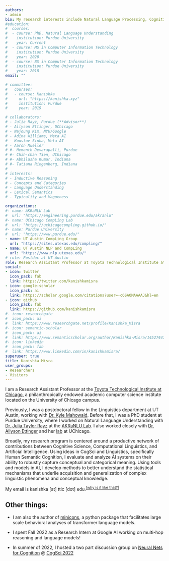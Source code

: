 ```yaml
---
authors:
- admin
bio: My research interests include Natural Language Processing, Cognitive Science, and Deep Learning.
#education:
#  courses:
#  - course: PhD, Natural Language Understanding
#    institution: Purdue University
#    year: Current
#  - course: MS in Computer Information Technology
#    institution: Purdue University
#    year: 2020
#  - course: BS in Computer Information Technology
#    institution: Purdue University
#    year: 2018
email: ""

# committee:
#   courses:
#   - course: Kanishka
#     url: "https://kanishka.xyz"
#     institution: Purdue
#     year: 2019

# collaborators:
# - Julia Rayz, Purdue (**Advisor**)
# - Allyson Ettinger, UChicago
# - Najoung Kim, NYU/Google
# - Adina Williams, Meta AI
# - Koustuv Sinha, Meta AI
# - Aaron Mueller
# #- Hemanth Devarapalli, Purdue
# #- Chih-chan Tien, UChicago
# #- Abhilasha Kumar, Indiana
# #- Tatiana Ringenberg, Indiana
# 
# interests:
# - Inductive Reasoning
# - Concepts and Categories
# - Language Understanding
# - Lexical Semantics
# - Typicality and Vagueness

organizations:
#- name: AKRaNLU Lab
#  url: "https://engineering.purdue.edu/akranlu"
#- name: UChicago CompLing Lab
#  url: "https://uchicagocompling.github.io/"
#- name: Purdue University
#  url: "https://www.purdue.edu/"
- name: UT Austin CompLing Group
  url: "https://sites.utexas.edu/compling/"
- name: UT Austin NLP and CompLing
  url: "https://www.nlp.utexas.edu/"
# role: Postdoc at UT Austin
role: Research Assistant Professor at Toyota Technological Institute at Chicago
social:
- icon: twitter
  icon_pack: fab
  link: https://twitter.com/kanishkamisra
- icon: google-scholar
  icon_pack: ai
  link: https://scholar.google.com/citations?user=-c6SAOMAAAAJ&hl=en
- icon: github
  icon_pack: fab
  link: https://github.com/kanishkamisra
#- icon: researchgate
#  icon_pack: ai
#  link: https://www.researchgate.net/profile/Kanishka_Misra
#- icon: semantic-scholar
#  icon_pack: ai
#  link: https://www.semanticscholar.org/author/Kanishka-Misra/145274478
#- icon: linkedin
#  icon_pack: fab
#  link: https://www.linkedin.com/in/kanishkamisra/
superuser: true
title: Kanishka Misra
user_groups:
- Researchers
- Visitors
---
```


<!--I am a postdoctoral fellow in the linguistics department at UT Austin, working with [Dr. Kyle Mahowald](https://mahowak.github.io/). In Sept 2024, I will start as a Research Assistant Professor at the [Toyota Technological Institute at Chicago](https://www.ttic.edu/)! -->

I am a Research Assistant Professor at the [Toyota Technological Institute at Chicago](https://www.ttic.edu/), a philanthropically endowed academic computer science institute located on the University of Chicago campus.

Previously, I was a postdoctoral fellow in the Linguistics department at UT Austin, working with [Dr. Kyle Mahowald](https://mahowak.github.io/). Before that, I was a PhD student at Purdue University, where I worked on Natural Language Understanding with [Dr. Julia Taylor Rayz](https://polytechnic.purdue.edu/profile/taylo108) at the [AKRaNLU Lab](https://engineering.purdue.edu/AKRANLU/). I also worked closely with [Dr. Allyson Ettinger](https://aetting.github.io/) and her [lab](https://uchicagocompling.github.io/) at UChicago.

<!--My research focuses on evaluating and analyzing large language models from the perspective of human semantic cognition, investigating capacities such as their ability to encode [typicality effects](https://arxiv.org/abs/2105.02987), [recall property knowledge](https://arxiv.org/abs/2205.06910), demonstrate [property inheritance](https://arxiv.org/abs/2210.01963), and perform human-like [category-based induction](https://arxiv.org/abs/2205.06910). Together, these capacities shed light on the extent to which LMs encode and extract conceptual meaning from input contexts. Through my work, I hope to contribute towards bridging the experimental paradigms in the study of human cognition with that of artificial intelligence systems.-->
Broadly, my research program is centered around a productive network of contributions between Cognitive Science, Computational Linguistics, and Artificial Intelligence. Using ideas in CogSci and Linguistics, specifically Human Semantic Cognition, I evaluate and analyze AI systems on their ability to robustly capture conceptual and categorical meaning. Using tools and models in AI, I develop methods to better understand the statistical mechanisms that underlie acquisition and generalization of complex linguistic phenomena and conceptual knowledge.

My email is kanishka \[at\] ttic \[dot\] edu.<sup><a href = "https://en.wikipedia.org/wiki/Address_munging">\[why is it like that?\]</a></sup>

<!--I am particularly interested in characterizing the semantic knowledge made available to computational models that only learn from textual exposure. I work closely with [Dr. Allyson Ettinger](https://aetting.github.io/) and her lab at UChicago. 
<!--I am also affiliated with [CERIAS](https://www.cerias.purdue.edu/), Purdue's center for research and education in areas of information security.-->

## Other things:

-   I am also the author of [minicons](https://minicons.kanishka.website), a python package that facilitates large scale behavioral analyses of transformer language models.

-   I spent Fall 2022 as a Research Intern at Google AI working on multi-hop reasoning and language models!

<!---   I was selected to be a Graduate Student Fellow in the inaugural [Purdue Graduate School Mentoring Fellows](https://news.cla.purdue.edu/2021/12/01/purdues-graduate-school-mentoring-graduate-student-fellow-program/) program!-->

-   In summer of 2022, I hosted a two part discussion group on [Neural Nets for Cognition](https://neural-nets-for-cognition.net/) \@ [CogSci 2022](https://cognitivesciencesociety.org/cogsci-2022/)

<!--In 2018, I was fortunate to be awarded the Purdue Research Foundation fellowship (now known as the Ross-Lynn Graduate Student Fellowship). I then taught database fundamentals to sophomore level undergraduates for three semesters. I am currently funded by an [NSF-EAGER grant](https://www.nsf.gov/awardsearch/showAward?AWD_ID=2039605&HistoricalAwards=false) focused on using artificial intelligence techniques to develop entertainment education materials for social-engineering research.-->

<!--I enjoy mentoring students interested in Natural Language Processing, check out my CV for some examples of undergraduate projects I have mentored.--->

<!--cdsad-->

<!---{{% alert note %}}
I am currently working on projects .
{{% /alert %}}--->
